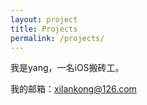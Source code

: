```yaml
---
layout: project
title: Projects
permalink: /projects/
---
```


我是yang，一名iOS搬砖工。

我的邮箱：xilankong@126.com